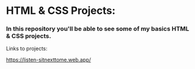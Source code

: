 # HTML & CSS Projects:

### In this repository you'll be able to see some of my basics HTML & CSS projects. 

Links to projects: 

https://listen-sitnexttome.web.app/
